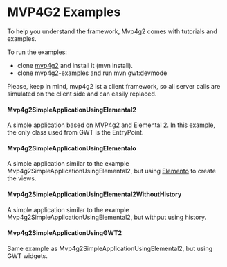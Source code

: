# MVP4G2 Examples
To help you understand the framework, Mvp4g2 comes with tutorials and examples. 

To run the examples:

* clone [mvp4g2](https://github.com/mvp4g/mvp4g2) and install it (mvn install).
* clone mvp4g2-examples and run mvn gwt:devmode

Please, keep in mind, mvp4g2 ist a client framework, so all server calls are simulated on the client side and can easily replaced. 

#### Mvp4g2SimpleApplicationUsingElemental2
A simple application based on MVP4g2 and Elemental 2. In this example, the only class used from GWT is the EntryPoint. 

#### Mvp4g2SimpleApplicationUsingElementalo
A simple application similar to the example Mvp4g2SimpleApplicationUsingElemental2, but using [Elemento](https://github.com/hal/elemento) to create the views.

#### Mvp4g2SimpleApplicationUsingElemental2WithoutHistory
A simple application similar to the example Mvp4g2SimpleApplicationUsingElemental2, but withput using history.

#### Mvp4g2SimpleApplicationUsingGWT2
Same example as Mvp4g2SimpleApplicationUsingElemental2, but using GWT widgets.
